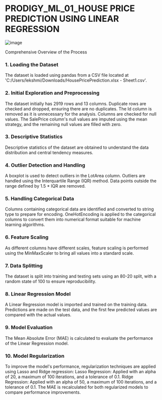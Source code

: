 # PRODIGY_ML_01_HOUSE PRICE PREDICTION USING LINEAR REGRESSION

![image](https://github.com/lekshmiij/PRODIGY_ML_01/assets/141242851/a124ca85-a004-4d2b-b7af-ee17c39626e8)


Comprehensive Overview of the Process
### 1. Loading the Dataset
The dataset is loaded using pandas from a CSV file located at 'C:/Users/lekshmi/Downloads/HousePricePrediction.xlsx - Sheet1.csv'.
### 2. Initial Exploration and Preprocessing
The dataset initially has 2919 rows and 13 columns.
Duplicate rows are checked and dropped, ensuring there are no duplicates.
The Id column is removed as it is unnecessary for the analysis.
Columns are checked for null values. The SalePrice column's null values are imputed using the mean strategy, and the remaining null values are filled with zero.
### 3. Descriptive Statistics
Descriptive statistics of the dataset are obtained to understand the data distribution and central tendency measures.
### 4. Outlier Detection and Handling
A boxplot is used to detect outliers in the LotArea column.
Outliers are handled using the Interquartile Range (IQR) method. Data points outside the range defined by 1.5 * IQR are removed.
### 5. Handling Categorical Data
Columns containing categorical data are identified and converted to string type to prepare for encoding.
OneHotEncoding is applied to the categorical columns to convert them into numerical format suitable for machine learning algorithms.
### 6. Feature Scaling
As different columns have different scales, feature scaling is performed using the MinMaxScaler to bring all values into a standard scale.
### 7. Data Splitting
The dataset is split into training and testing sets using an 80-20 split, with a random state of 100 to ensure reproducibility.
### 8. Linear Regression Model
A Linear Regression model is imported and trained on the training data.
Predictions are made on the test data, and the first few predicted values are compared with the actual values.
### 9. Model Evaluation 
The Mean Absolute Error (MAE) is calculated to evaluate the performance of the Linear Regression model.
### 10. Model Regularization
To improve the model's performance, regularization techniques are applied using Lasso and Ridge regression:
Lasso Regression: Applied with an alpha of 20, a maximum of 100 iterations, and a tolerance of 0.1.
Ridge Regression: Applied with an alpha of 50, a maximum of 100 iterations, and a tolerance of 0.1.
The MAE is recalculated for both regularized models to compare performance improvements.
